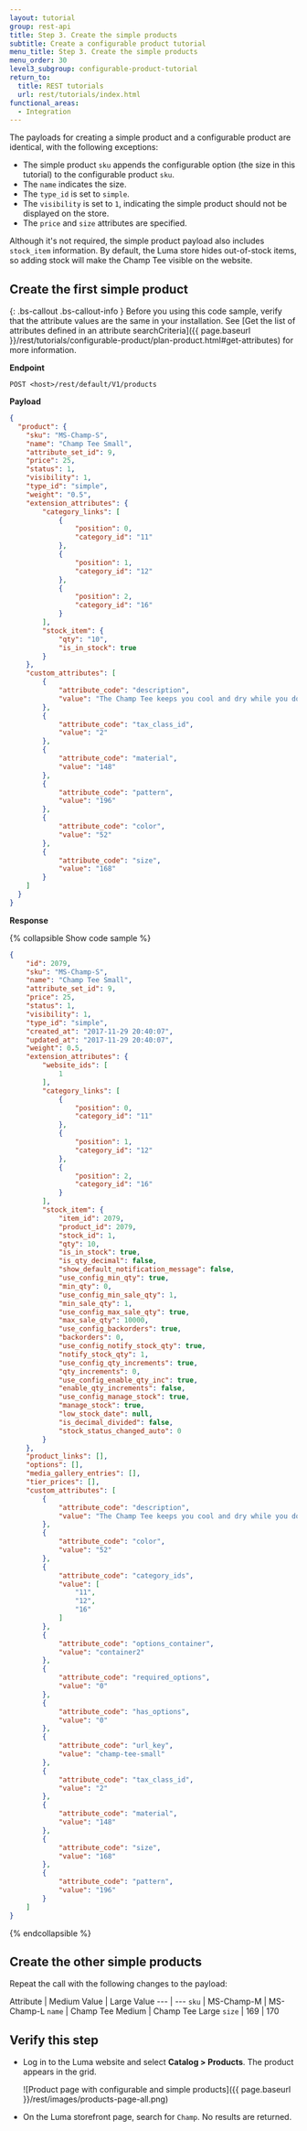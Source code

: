 ```yaml
---
layout: tutorial
group: rest-api
title: Step 3. Create the simple products
subtitle: Create a configurable product tutorial
menu_title: Step 3. Create the simple products
menu_order: 30
level3_subgroup: configurable-product-tutorial
return_to:
  title: REST tutorials
  url: rest/tutorials/index.html
functional_areas:
  - Integration
---
```


The payloads for creating a simple product and a configurable product are identical, with the following exceptions:

* The simple product `sku` appends the configurable option (the size in this tutorial) to the configurable product `sku`.
* The `name` indicates the size.
* The `type_id` is set to `simple`.
* The `visibility` is set to `1`, indicating the simple product should not be displayed on the store.
* The `price` and `size` attributes are specified.

Although it's not required, the simple product payload also includes `stock_item` information. By default, the Luma store hides out-of-stock items, so adding stock will make the Champ Tee visible on the website.

## Create the first simple product

{: .bs-callout .bs-callout-info }
Before you using this code sample, verify that the attribute values are the same in your installation. See [Get the list of attributes defined in an attribute searchCriteria]({{ page.baseurl }}/rest/tutorials/configurable-product/plan-product.html#get-attributes) for more information.

**Endpoint**

`POST <host>/rest/default/V1/products`

**Payload**

```json
{
  "product": {
    "sku": "MS-Champ-S",
    "name": "Champ Tee Small",
    "attribute_set_id": 9,
    "price": 25,
    "status": 1,
    "visibility": 1,
    "type_id": "simple",
    "weight": "0.5",
    "extension_attributes": {
    	"category_links": [
    		{
    			"position": 0,
    			"category_id": "11"
    		},
    		{
    			"position": 1,
    			"category_id": "12"
    		},
    		{
    			"position": 2,
    			"category_id": "16"
    		}
    	],
    	"stock_item": {
    		"qty": "10",
    		"is_in_stock": true
    	}
    },
    "custom_attributes": [
    	{
    		"attribute_code": "description",
    		"value": "The Champ Tee keeps you cool and dry while you do your thing. Let everyone know who you are by adding your name on the back for only $10."
    	},
    	{
    		"attribute_code": "tax_class_id",
    		"value": "2"
    	},
    	{
    		"attribute_code": "material",
    		"value": "148"
    	},
    	{
    		"attribute_code": "pattern",
    		"value": "196"
    	},
    	{
    		"attribute_code": "color",
    		"value": "52"
    	},
    	{
    		"attribute_code": "size",
    		"value": "168"
    	}
    ]
  }
}
```

**Response**

{% collapsible Show code sample %}

```json
{
    "id": 2079,
    "sku": "MS-Champ-S",
    "name": "Champ Tee Small",
    "attribute_set_id": 9,
    "price": 25,
    "status": 1,
    "visibility": 1,
    "type_id": "simple",
    "created_at": "2017-11-29 20:40:07",
    "updated_at": "2017-11-29 20:40:07",
    "weight": 0.5,
    "extension_attributes": {
        "website_ids": [
            1
        ],
        "category_links": [
            {
                "position": 0,
                "category_id": "11"
            },
            {
                "position": 1,
                "category_id": "12"
            },
            {
                "position": 2,
                "category_id": "16"
            }
        ],
        "stock_item": {
            "item_id": 2079,
            "product_id": 2079,
            "stock_id": 1,
            "qty": 10,
            "is_in_stock": true,
            "is_qty_decimal": false,
            "show_default_notification_message": false,
            "use_config_min_qty": true,
            "min_qty": 0,
            "use_config_min_sale_qty": 1,
            "min_sale_qty": 1,
            "use_config_max_sale_qty": true,
            "max_sale_qty": 10000,
            "use_config_backorders": true,
            "backorders": 0,
            "use_config_notify_stock_qty": true,
            "notify_stock_qty": 1,
            "use_config_qty_increments": true,
            "qty_increments": 0,
            "use_config_enable_qty_inc": true,
            "enable_qty_increments": false,
            "use_config_manage_stock": true,
            "manage_stock": true,
            "low_stock_date": null,
            "is_decimal_divided": false,
            "stock_status_changed_auto": 0
        }
    },
    "product_links": [],
    "options": [],
    "media_gallery_entries": [],
    "tier_prices": [],
    "custom_attributes": [
        {
            "attribute_code": "description",
            "value": "The Champ Tee keeps you cool and dry while you do your thing. Let everyone know who you are by adding your name on the back for only $10."
        },
        {
            "attribute_code": "color",
            "value": "52"
        },
        {
            "attribute_code": "category_ids",
            "value": [
                "11",
                "12",
                "16"
            ]
        },
        {
            "attribute_code": "options_container",
            "value": "container2"
        },
        {
            "attribute_code": "required_options",
            "value": "0"
        },
        {
            "attribute_code": "has_options",
            "value": "0"
        },
        {
            "attribute_code": "url_key",
            "value": "champ-tee-small"
        },
        {
            "attribute_code": "tax_class_id",
            "value": "2"
        },
        {
            "attribute_code": "material",
            "value": "148"
        },
        {
            "attribute_code": "size",
            "value": "168"
        },
        {
            "attribute_code": "pattern",
            "value": "196"
        }
    ]
}
```

{% endcollapsible %}

## Create the other simple products

Repeat the call with the following changes to the payload:

Attribute | Medium Value | Large Value
--- | ---
`sku` | MS-Champ-M | MS-Champ-L
`name` | Champ Tee Medium | Champ Tee Large
`size` | 169 | 170

## Verify this step

* Log in to the Luma website and select <b>Catalog > Products</b>. The product appears in the grid.

  ![Product page with configurable and simple products]({{ page.baseurl }}/rest/images/products-page-all.png)

* On the Luma storefront page, search for `Champ`. No results are returned.
